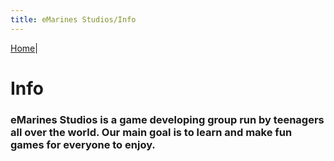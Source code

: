```yaml
---
title: eMarines Studios/Info
---
```


[Home](./index.md)|

# Info

### eMarines Studios is a game developing group run by teenagers all over the world. Our main goal is to learn and make fun games for everyone to enjoy.
